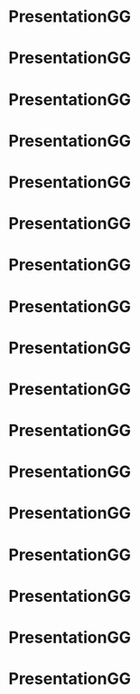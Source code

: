 # PresentationGG
# PresentationGG
# PresentationGG
# PresentationGG
# PresentationGG
# PresentationGG
# PresentationGG
# PresentationGG
# PresentationGG
# PresentationGG
# PresentationGG
# PresentationGG
# PresentationGG
# PresentationGG
# PresentationGG
# PresentationGG
# PresentationGG
